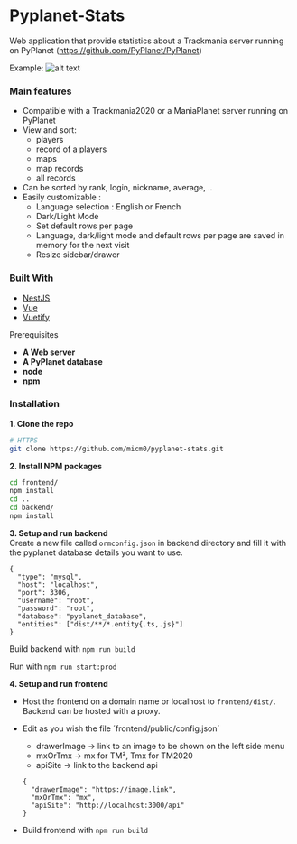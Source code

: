 # Pyplanet-Stats

Web application that provide statistics about a Trackmania server running on PyPlanet (https://github.com/PyPlanet/PyPlanet)

Example:
![alt text](https://i.imgur.com/btUbFwp.png)

### Main features
* Compatible with a Trackmania2020 or a ManiaPlanet server running on PyPlanet
* View and sort: 
  - players
  - record of a players
  - maps
  - map records
  - all records
* Can be sorted by rank, login, nickname, average, ..
* Easily customizable :
  - Language selection : English or French
  - Dark/Light Mode
  - Set default rows per page
  - Language, dark/light mode and default rows per page are saved in memory for the next visit
  - Resize sidebar/drawer

### Built With
* [NestJS](https://nestjs.com/)
* [Vue](https://vuejs.org)
* [Vuetify](https://vuetifyjs.com/en/)

Prerequisites
- **A Web server**
- **A PyPlanet database**
- **node**
- **npm**

### Installation
**1. Clone the repo**
```sh
# HTTPS
git clone https://github.com/micm0/pyplanet-stats.git
```
**2. Install NPM packages**
```sh
cd frontend/
npm install
cd ..
cd backend/
npm install
```
**3. Setup and run backend**<br/>
Create a new file called `ormconfig.json` in backend directory
and fill it with the pyplanet database details you want to use.
```
{
  "type": "mysql",
  "host": "localhost",
  "port": 3306,
  "username": "root",
  "password": "root",
  "database": "pyplanet_database",
  "entities": ["dist/**/*.entity{.ts,.js}"]
}
```
Build backend with
`npm run build`

Run with
`npm run start:prod`

**4. Setup and run frontend**<br/>
- Host the frontend on a domain name or localhost to `frontend/dist/`. Backend can be hosted with a proxy.

- Edit as you wish the file ´frontend/public/config.json´
  * drawerImage -> link to an image to be shown on the left side menu
  * mxOrTmx -> mx for TM², Tmx for TM2020
  * apiSite -> link to the backend api
  ```
  {
    "drawerImage": "https://image.link",
    "mxOrTmx": "mx",
    "apiSite": "http://localhost:3000/api"
  }
  ```
- Build frontend with
  `npm run build`


